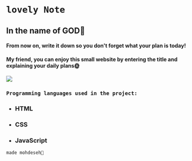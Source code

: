 # `lovely Note`
## In the name of GOD👑

#### From now on, write it down so you don't forget what your plan is today!
#### My friend, you can enjoy this small website by entering the title and explaining your daily plans🌞

<img src="https://encrypted-tbn0.gstatic.com/images?q=tbn:ANd9GcSaYfHRJazknmJohLtsk0GK_IMuXE33zNPhGw&usqp=CAU">

 ### `Programming languages ​​used in the project:`
- ### HTML
- ### CSS
- ### JavaScript



`made mohdeseh🏹`

